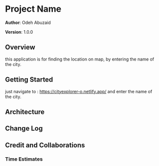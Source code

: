# Project Name

**Author**: Odeh Abuzaid

**Version**: 1.0.0 

## Overview
this application is for finding the location on map, by entering the name of the city.


## Getting Started
just navigate to : https://cityexplorer-o.netlify.app/ and enter the name of the city.

## Architecture

## Change Log
<!-- 
01-01-2001 4:59pm - Application now has a fully-functional express server, with a GET route for the location resource. -->

## Credit and Collaborations
<!-- Give credit (and a link) to other people or resources that helped you build this application. -->

### Time Estimates


